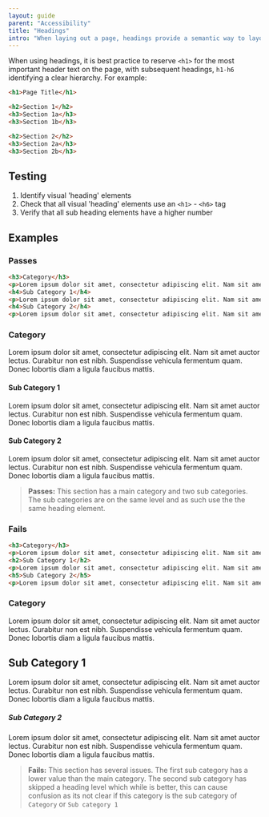 ```yaml
---
layout: guide
parent: "Accessibility"
title: "Headings"
intro: "When laying out a page, headings provide a semantic way to layout sections of content. Heading elements are used by users of AT to navigate a page quickly and to understand the structure of a page. "
---
```


When using headings, it is best practice to reserve `<h1>` for the most important header text on the page, with subsequent headings, `h1-h6` identifying a clear hierarchy. For example:

```html
<h1>Page Title</h1>

<h2>Section 1</h2>
<h3>Section 1a</h3>
<h3>Section 1b</h3>

<h2>Section 2</h2>
<h3>Section 2a</h3>
<h3>Section 2b</h3>
```

## Testing

1. Identify visual 'heading' elements
2. Check that all visual 'heading' elements use an `<h1>` - `<h6>` tag
3. Verify that all sub heading elements have a higher number

## Examples

### Passes

```html
<h3>Category</h3>
<p>Lorem ipsum dolor sit amet, consectetur adipiscing elit. Nam sit amet auctor lectus. Curabitur non est nibh. Suspendisse vehicula fermentum quam. Donec lobortis diam a ligula faucibus mattis.</p>
<h4>Sub Category 1</h4>
<p>Lorem ipsum dolor sit amet, consectetur adipiscing elit. Nam sit amet auctor lectus. Curabitur non est nibh. Suspendisse vehicula fermentum quam. Donec lobortis diam a ligula faucibus mattis.</p>
<h4>Sub Category 2</h4>
<p>Lorem ipsum dolor sit amet, consectetur adipiscing elit. Nam sit amet auctor lectus. Curabitur non est nibh. Suspendisse vehicula fermentum quam. Donec lobortis diam a ligula faucibus mattis.</p>
```
<div class="pb-preview">
  <h3>Category</h3>
  <p>Lorem ipsum dolor sit amet, consectetur adipiscing elit. Nam sit amet auctor lectus. Curabitur non est nibh. Suspendisse vehicula fermentum quam. Donec lobortis diam a ligula faucibus mattis.</p>
  <h4>Sub Category 1</h4>
  <p>Lorem ipsum dolor sit amet, consectetur adipiscing elit. Nam sit amet auctor lectus. Curabitur non est nibh. Suspendisse vehicula fermentum quam. Donec lobortis diam a ligula faucibus mattis.</p>
  <h4>Sub Category 2</h4>
  <p>Lorem ipsum dolor sit amet, consectetur adipiscing elit. Nam sit amet auctor lectus. Curabitur non est nibh. Suspendisse vehicula fermentum quam. Donec lobortis diam a ligula faucibus mattis.</p>
</div>

> **Passes:** This section has a main category and two sub categories. The sub categories are on the same level and as such use the the same heading element.

### Fails

```html
<h3>Category</h3>
<p>Lorem ipsum dolor sit amet, consectetur adipiscing elit. Nam sit amet auctor lectus. Curabitur non est nibh. Suspendisse vehicula fermentum quam. Donec lobortis diam a ligula faucibus mattis.</p>
<h2>Sub Category 1</h2>
<p>Lorem ipsum dolor sit amet, consectetur adipiscing elit. Nam sit amet auctor lectus. Curabitur non est nibh. Suspendisse vehicula fermentum quam. Donec lobortis diam a ligula faucibus mattis.</p>
<h5>Sub Category 2</h5>
<p>Lorem ipsum dolor sit amet, consectetur adipiscing elit. Nam sit amet auctor lectus. Curabitur non est nibh. Suspendisse vehicula fermentum quam. Donec lobortis diam a ligula faucibus mattis.</p>
```
<div class="pb-preview">
  <h3>Category</h3>
  <p>Lorem ipsum dolor sit amet, consectetur adipiscing elit. Nam sit amet auctor lectus. Curabitur non est nibh. Suspendisse vehicula fermentum quam. Donec lobortis diam a ligula faucibus mattis.</p>
  <h2>Sub Category 1</h2>
  <p>Lorem ipsum dolor sit amet, consectetur adipiscing elit. Nam sit amet auctor lectus. Curabitur non est nibh. Suspendisse vehicula fermentum quam. Donec lobortis diam a ligula faucibus mattis.</p>
  <h5>Sub Category 2</h5>
  <p>Lorem ipsum dolor sit amet, consectetur adipiscing elit. Nam sit amet auctor lectus. Curabitur non est nibh. Suspendisse vehicula fermentum quam. Donec lobortis diam a ligula faucibus mattis.</p>
</div>

> **Fails:** This section has several issues. The first sub category has a lower value than the main category. The second sub category has skipped a heading level which while is better, this can cause confusion as its not clear if this category is the sub category of `Category` or `Sub category 1`
